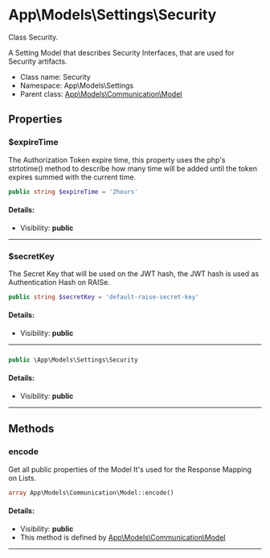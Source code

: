 App\Models\Settings\Security
===============

Class Security.

A Setting Model that describes Security Interfaces,
that are used for Security artifacts.


* Class name: Security
* Namespace: App\Models\Settings
* Parent class: [App\Models\Communication\Model](App-Models-Communication-Model.md)





Properties
----------


### $expireTime

The Authorization Token expire time,
this property uses the php's strtotime()
method to describe how many time will be added
until the token expires summed with the current time.



```php
public string $expireTime = '2hours'
```

#### Details:
* Visibility: **public**

<hr>

### $secretKey

The Secret Key that will be used on the JWT hash,
the JWT hash is used as Authentication Hash on RAISe.



```php
public string $secretKey = 'default-raise-secret-key'
```

#### Details:
* Visibility: **public**

<hr>

### 





```php
public \App\Models\Settings\Security 
```

#### Details:
* Visibility: **public**

<hr>

Methods
-------


### encode

Get all public properties of the Model
It's used for the Response Mapping on Lists.



```php
array App\Models\Communication\Model::encode()
```

#### Details:
* Visibility: **public**
* This method is defined by [App\Models\Communication\Model](App-Models-Communication-Model.md)



<hr>
